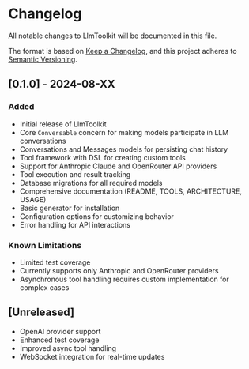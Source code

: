 # Changelog

All notable changes to LlmToolkit will be documented in this file.

The format is based on [Keep a Changelog](https://keepachangelog.com/en/1.0.0/),
and this project adheres to [Semantic Versioning](https://semver.org/spec/v2.0.0.html).

## [0.1.0] - 2024-08-XX

### Added
- Initial release of LlmToolkit
- Core `Conversable` concern for making models participate in LLM conversations
- Conversations and Messages models for persisting chat history
- Tool framework with DSL for creating custom tools
- Support for Anthropic Claude and OpenRouter API providers
- Tool execution and result tracking
- Database migrations for all required models
- Comprehensive documentation (README, TOOLS, ARCHITECTURE, USAGE)
- Basic generator for installation
- Configuration options for customizing behavior
- Error handling for API interactions

### Known Limitations
- Limited test coverage
- Currently supports only Anthropic and OpenRouter providers
- Asynchronous tool handling requires custom implementation for complex cases

## [Unreleased]

- OpenAI provider support
- Enhanced test coverage
- Improved async tool handling
- WebSocket integration for real-time updates